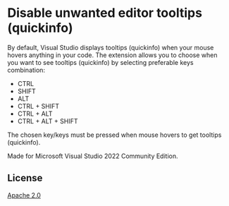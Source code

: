 # Disable unwanted editor tooltips (quickinfo)

By default, Visual Studio displays tooltips (quickinfo) when your mouse hovers anything in your code.
The extension allows you to choose when you want to see tooltips (quickinfo) by selecting preferable keys combination:

* CTRL
* SHIFT
* ALT
* CTRL + SHIFT
* CTRL + ALT
* CTRL + ALT + SHIFT

The chosen key/keys must be pressed when mouse hovers to get tooltips (quickinfo).

Made for Microsoft Visual Studio 2022 Community Edition.

## License
[Apache 2.0](LICENSE)
